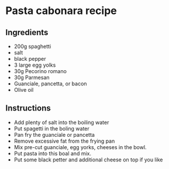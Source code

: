 # Pasta cabonara recipe


## Ingredients

- 200g spaghetti
- salt
- black pepper
- 3 large egg yolks
- 30g Pecorino romano
- 30g Parmesan
- Guanciale, pancetta, or bacon
- Olive oil


## Instructions

- Add plenty of salt into the boiling water
- Put spagetti in the boling water
- Pan fry the guanciale or pancetta
- Remove excessive fat from the frying pan
- Mix pre-cut guanciale, egg yorks, cheeses in the bowl.
- Put pasta into this boal and mix.
- Put some black petter and additional cheese on top if you like
